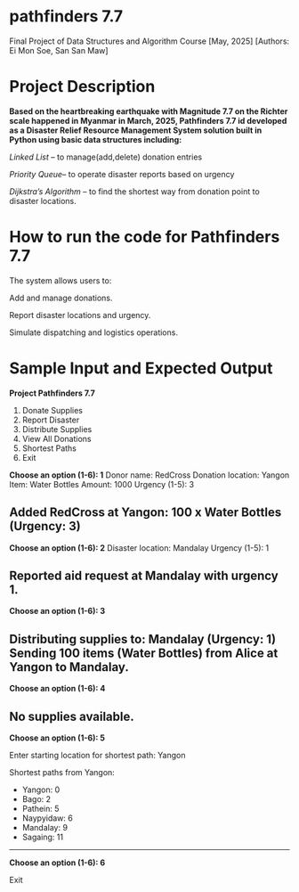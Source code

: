 # pathfinders 7.7
Final Project of Data Structures and Algorithm Course [May, 2025] [Authors: Ei Mon Soe, San San Maw]

# Project Description 

**Based on the heartbreaking earthquake with Magnitude 7.7 on the Richter scale happened in Myanmar in March, 2025, Pathfinders 7.7 id developed as a Disaster Relief Resource Management System solution built in Python using basic data structures including:**

_Linked List_ – to manage(add,delete) donation entries

_Priority Queue_– to operate disaster reports based on urgency

_Dijkstra’s Algorithm_ – to find the shortest way from donation point to disaster locations.

# How to run the code for Pathfinders 7.7

The system allows users to:

Add and manage donations.

Report disaster locations and urgency.

Simulate dispatching and logistics operations.

# Sample Input and Expected Output 

**Project Pathfinders 7.7**
1. Donate Supplies
2. Report Disaster
3. Distribute Supplies
4. View All Donations
5. Shortest Paths
6. Exit
   
**Choose an option (1-6): 1** 
Donor name: RedCross
Donation location: Yangon
Item: Water Bottles
Amount: 1000
Urgency (1-5): 3

Added RedCross at Yangon: 100 x Water Bottles (Urgency: 3)
-----------------

**Choose an option (1-6): 2**
Disaster location: Mandalay
Urgency (1-5): 1

Reported aid request at Mandalay with urgency 1.
-----------------

**Choose an option (1-6): 3**

Distributing supplies to: Mandalay (Urgency: 1)
Sending 100 items (Water Bottles) from Alice at Yangon to Mandalay.
-----------------

**Choose an option (1-6): 4**

No supplies available.
-----------------

**Choose an option (1-6): 5**

Enter starting location for shortest path: Yangon

Shortest paths from Yangon:
- Yangon: 0
- Bago: 2
- Pathein: 5
- Naypyidaw: 6
- Mandalay: 9
- Sagaing: 11
-----------------

**Choose an option (1-6): 6**

Exit








